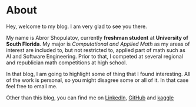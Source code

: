 # About

Hey, welcome to  my blog. I am very glad to see you there.

My name is Abror Shopulatov, currently **freshman student** at **University of South Florida**. My major is *Computational and Applied Math* as my areas of interest are included to, but not restricted to, applied part of math such as AI and Software Engineering. Prior to that, I competed at several regional and republician math competitions at high school. 

In that blog, I am going to highlight some of thing that I found interesting. All of the work is personal, so you might disagree some or all of it. In that case feel free to email me.

Other than this blog, you can find me on [LinkedIn](https://www.linkedin.com/in/abrorshopulatov/), [GitHub](https://www.github.com/shopulatov) and [kaggle](https://www.kaggle.com/abrorshopulatov)


